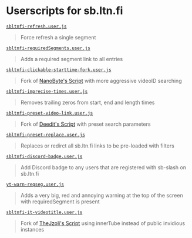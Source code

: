 # Userscripts for sb.ltn.fi

[`sbltnfi-refresh.user.js`](https://gist.github.com/mchangrh/9507604353e37b6abc2f7f6b3c6e1338/raw/sbltnfi-refresh.user.js)
> Force refresh a single segment

[`sbltnfi-requiredSegments.user.js`](https://gist.github.com/mchangrh/9507604353e37b6abc2f7f6b3c6e1338/raw/sbltnfi-requiredSegments.user.js)
> Adds a required segment link to all entries

[`sbltnfi-clickable-starttime-fork.user.js`](https://gist.github.com/mchangrh/9507604353e37b6abc2f7f6b3c6e1338/raw/sbltnfi-clickable-starttime-fork.user.js)
> Fork of [NanoByte's Script](https://gist.github.com/MRuy/ca74d6a359c487d760f4a698e76fb0d6/) with more aggressive videoID searching

[`sbltnfi-imprecise-times.user.js`](https://gist.github.com/mchangrh/9507604353e37b6abc2f7f6b3c6e1338/raw/sbltnfi-imprecise-times.user.js)
> Removes trailing zeros from start, end and length times

[`sbltnfi-preset-video-link.user.js`](https://gist.github.com/mchangrh/9507604353e37b6abc2f7f6b3c6e1338/raw/sbltnfi-preset-video-link.user.js)
> Fork of [Deedit's Script](https://gist.github.com/FlorianZahn/785599a860328fae0724ad5b2b3f7879) with preset search parameters

[`sbltnfi-preset-replace.user.js`](https://gist.github.com/mchangrh/9507604353e37b6abc2f7f6b3c6e1338/raw/sbltnfi-preset-replace.user.js)
> Replaces or redirct all sb.ltn.fi links to be pre-loaded with filters

[`sbltnfi-discord-badge.user.js`](https://gist.github.com/mchangrh/9507604353e37b6abc2f7f6b3c6e1338/raw/sbltnfi-discord-badge.user.js)
> Add Discord badge to any users that are registered with sb-slash on sb.ltn.fi

[`yt-warn-reqseg.user.js`](https://gist.github.com/mchangrh/9507604353e37b6abc2f7f6b3c6e1338/raw/yt-warn-reqseg.user.js)
> Adds a very big, red and annoying warning at the top of the screen with requiredSegment is present

[`sbltnfi-it-videotitle.user.js`](https://gist.github.com/mchangrh/9507604353e37b6abc2f7f6b3c6e1338/raw/sbltnfi-it-videotitle.user.js)
> Fork of [TheJzoli's Script](https://gist.github.com/TheJzoli/8a4cd979d433b7359cdf61c238bc0181) using innerTube instead of public invidious instances